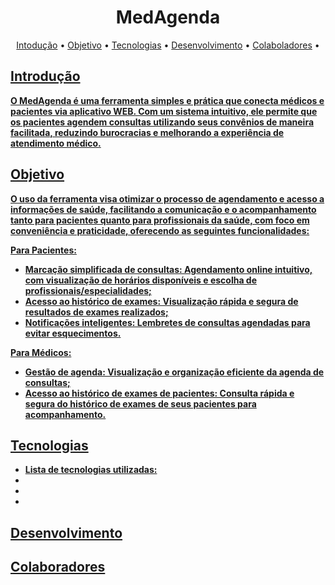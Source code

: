 <h1 align="center" style="font-weight: bold;">MedAgenda</h1>

<p align="center">
 <a href="#introdução">Intodução</a> • 
  <a href="#objetivo">Objetivo</a> •
 <a href="#tecnologia">Tecnologias</a> •
 <a href="#desenvolvimeto">Desenvolvimento</a> •
 <a href="#colab">Colaboladores</a> •
 <a href="#</a>
</p>
<p align="center">
    <b>
</p>

<h2 id="Introdução"> Introdução</h2>

O MedAgenda é uma ferramenta simples e prática que conecta médicos e pacientes via aplicativo WEB. Com um sistema intuitivo, ele permite que os pacientes agendem consultas utilizando seus convênios de maneira facilitada, reduzindo burocracias e melhorando a experiência de atendimento médico. 


<h2 id="Objetivo"> Objetivo</h2>

O uso da ferramenta visa otimizar o processo de agendamento e acesso a informações de saúde, facilitando a comunicação e o acompanhamento tanto para pacientes quanto para profissionais da saúde, com foco em conveniência e praticidade, oferecendo as seguintes funcionalidades:

Para Pacientes:

- Marcação simplificada de consultas: Agendamento online intuitivo, com visualização de horários disponíveis e escolha de profissionais/especialidades;
- Acesso ao histórico de exames: Visualização rápida e segura de resultados de exames realizados;
- Notificações inteligentes: Lembretes de consultas agendadas para evitar esquecimentos.

Para Médicos:

- Gestão de agenda: Visualização e organização eficiente da agenda de consultas;
- Acesso ao histórico de exames de pacientes: Consulta rápida e segura do histórico de exames de seus pacientes para acompanhamento.

<h2 id="Tecnologias"> Tecnologias</h2>

- Lista de tecnologias utilizadas:
- 
- 
- 

<h2 id="Desenvolvimento"> Desenvolvimento</h2>



<h2 id="colab"> Colaboradores</h2>
